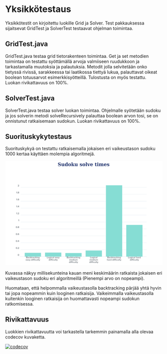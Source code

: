 # Yksikkötestaus

Yksikkötestit on kirjoitettu luokille Grid ja Solver.
Test pakkauksessa sijaitsevat GridTest ja SolverTest testaavat ohjelman toimintaa.

## GridTest.java

GridTest.java testaa grid tietorakenteen toimintaa. Get ja set metodien toimintaa on testattu syöttämällä arvoja valmiiseen ruudukkoon ja tarkastamalla muutoksia ja palautuksia. Metodit jolla selvitetään onko tietyssä rivissä, sarakkeessa tai laatikossa tiettyä lukua, palauttavat oikeat boolean totuusarvot esimerkkisyötteillä. Tulostusta on myös testattu. Luokan rivikattavuus on 100%.

## SolverTest.java

SolverTest.java testaa solver luokan toimintaa. Ohjelmalle syötetään sudoku ja jos solverin metodi solveRecursively palauttaa boolean arvon tosi, se on onnistunut ratkaisemaan sudokun. Luokan rivikattavuus on 100%.

## Suorituskykytestaus

Suorituskykyä on testattu ratkaisemalla jokaisen eri vaikeustason sudoku 1000 kertaa käyttäen molempia algoritmejä.

<img src="https://github.com/nagajaga/sudokuSolver/blob/master/documentation/graph.png">

Kuvassa näkyy millisekunteina kauan meni keskimäärin ratkaista jokaisen eri vaikeustason sudoku eri algoritmeillä (Pienempi arvo on nopeampi).

Huomataan, että helpommalla vaikeustasolla backtracking pärjää yhtä hyvin tai jopa nopeammin kuin looginen ratkaisija. Vaikeimmalla vaikeustasolla kuitenkin looginen ratkaisija on huomattavasti nopeampi sudokun ratkomisessa.

## Rivikattavuus

Luokkien rivikattavuutta voi tarkastella tarkemmin painamalla alla olevaa codecov kuvaketta.

[![codecov](https://codecov.io/gh/nagajaga/SudokuSolver/branch/master/graph/badge.svg)](https://codecov.io/gh/nagajaga/SudokuSolver)

